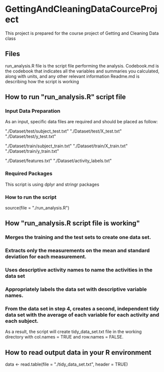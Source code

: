 # GettingAndCleaningDataCourceProject
This project is prepared for the course project of Getting and Cleaning Data class

## Files 
run_analysis.R file is the script file performing the analysis.
Codebook.md is the codebook that indicates all the variables and summaries you calculated, along with units, and any other relevant information
Readme.md is describing how the script is working


## How to run "run_analysis.R" script file

### Input Data Preparation
As an input, specific data files are required and should be placed as follow:

"./Dataset/test/subject_test.txt"
"./Dataset/test/X_test.txt"
"./Dataset/test/y_test.txt"

"./Dataset/train/subject_train.txt"
"./Dataset/train/X_train.txt"
"./Dataset/train/y_train.txt"

"./Dataset/features.txt"
"./Dataset/activity_labels.txt"

### Required Packages
This script is using dplyr and stringr packages

### How to run the script
source(file = "./run_analysis.R")


## How "run_analysis.R script file is working"
### Merges the training and the test sets to create one data set.
### Extracts only the measurements on the mean and standard deviation for each measurement.
### Uses descriptive activity names to name the activities in the data set
### Appropriately labels the data set with descriptive variable names.
### From the data set in step 4, creates a second, independent tidy data set with the average of each variable for each activity and each subject.
As a result, the script will create tidy_data_set.txt file in the working directory with col.names = TRUE and row.names = FALSE.

## How to read output data in your R environment
data <- read.table(file = "./tidy_data_set.txt", header = TRUE)



